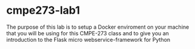 # cmpe273-lab1
The purpose of this lab is to setup a Docker enviroment on your machine that you will be using for this CMPE-273 class and to give you an introduction to the Flask micro webservice-framework for Python
